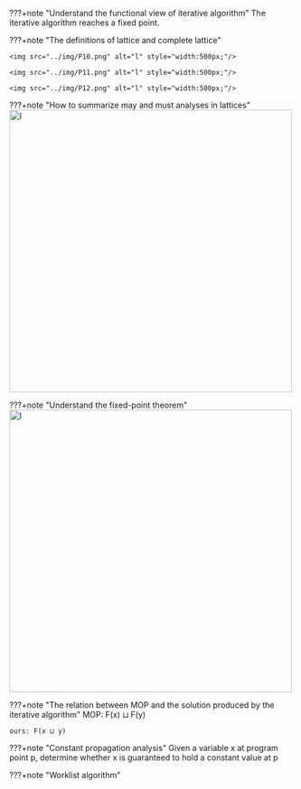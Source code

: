 ???+note "Understand the functional view of iterative algorithm"
    The iterative algorithm reaches a fixed point. 





???+note "The definitions of lattice and complete lattice"

    <img src="../img/P10.png" alt="l" style="width:500px;"/>

    <img src="../img/P11.png" alt="l" style="width:500px;"/>

    <img src="../img/P12.png" alt="l" style="width:500px;"/>


    




???+note "How to summarize may and must analyses in lattices"
    <img src="../img/P14t.png" alt="l" style="width:500px;"/>





???+note "Understand the fixed-point theorem"
    <img src="../img/fixed-point.png" alt="l" style="width:500px;"/>


???+note "The relation between MOP and the solution produced by the iterative algorithm"
    MOP: F(x) ⊔ F(y)
    
    ours: F(x ⊔ y)




???+note "Constant propagation analysis"
    Given a variable x at program point p, determine whether x is guaranteed to hold a constant value at p



???+note "Worklist algorithm"



